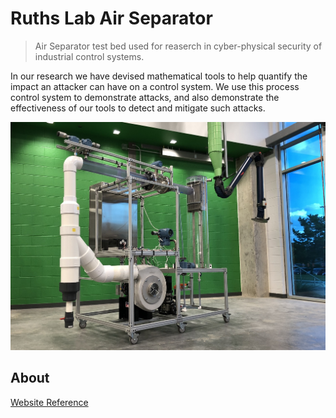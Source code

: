 # Ruths Lab Air Separator
> Air Separator test bed used for reaserch in cyber-physical security of industrial control systems.

In our research we have devised mathematical tools to help quantify the impact an attacker can have on a control system.  We use this process control system to demonstrate attacks, and also demonstrate the effectiveness of our tools to detect and mitigate such attacks.




![Seperator Testbed](fig/separator_testbed.jpg)

## About

[Website Reference](http://justinruths.com/separator-testbed/)



